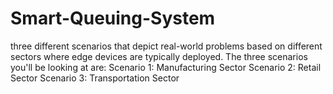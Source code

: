 # Smart-Queuing-System
three different scenarios that depict real-world problems based on different sectors where edge devices are typically deployed.  The three scenarios you'll be looking at are:  Scenario 1: Manufacturing Sector Scenario 2: Retail Sector Scenario 3: Transportation Sector
